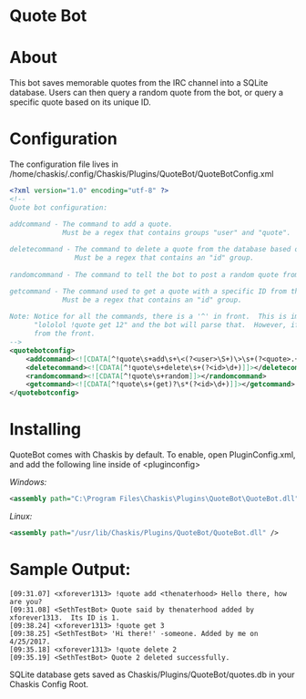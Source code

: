 ﻿Quote Bot
==============

About
======
This bot saves memorable quotes from the IRC channel into a SQLite database.  Users can then query a random quote from the bot, or query a specific quote based on its unique ID.

Configuration
=====

The configuration file lives in /home/chaskis/.config/Chaskis/Plugins/QuoteBot/QuoteBotConfig.xml

```XML
<?xml version="1.0" encoding="utf-8" ?>
<!--
Quote bot configuration:

addcommand - The command to add a quote.  
             Must be a regex that contains groups "user" and "quote".
             
deletecommand - The command to delete a quote from the database based on its ID. 
                Must be a regex that contains an "id" group.
                
randomcommand - The command to tell the bot to post a random quote from the database.

getcommand - The command used to get a quote with a specific ID from the database, and post it to the channel.
             Must be a regex that contains an "id" group.
             
Note: Notice for all the commands, there is a '^' in front.  This is important, otherwise a user can do
      "lololol !quote get 12" and the bot will parse that.  However, if you want that behavior, remove the '^'
      from the front.
-->
<quotebotconfig>
    <addcommand><![CDATA[^!quote\s+add\s+\<(?<user>\S+)\>\s+(?<quote>.+)]]></addcommand>
    <deletecommand><![CDATA[^!quote\s+delete\s+(?<id>\d+)]]></deletecommand>
    <randomcommand><![CDATA[^!quote\s+random]]></randomcommand>
    <getcommand><![CDATA[^!quote\s+(get)?\s*(?<id>\d+)]]></getcommand>
</quotebotconfig>
```

Installing
======

QuoteBot comes with Chaskis by default.  To enable, open PluginConfig.xml, and add the following line inside of &lt;pluginconfig&gt;

*Windows:*
```XML
<assembly path="C:\Program Files\Chaskis\Plugins\QuoteBot\QuoteBot.dll" />
```

*Linux:*
```XML
<assembly path="/usr/lib/Chaskis/Plugins/QuoteBot/QuoteBot.dll" />
```

Sample Output:
======
```
[09:31.07] <xforever1313> !quote add <thenaterhood> Hello there, how are you?
[09:31.08] <SethTestBot> Quote said by thenaterhood added by xforever1313.  Its ID is 1.
[09:38.24] <xforever1313> !quote get 3
[09:38.25] <SethTestBot> 'Hi there!' -someone. Added by me on 4/25/2017.
[09:35.18] <xforever1313> !quote delete 2
[09:35.19] <SethTestBot> Quote 2 deleted successfully.
```

SQLite database gets saved as Chaskis/Plugins/QuoteBot/quotes.db in your Chaskis Config Root.
